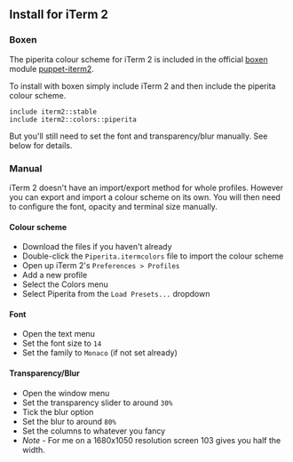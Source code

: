 ## Install for iTerm 2

### Boxen

The piperita colour scheme for iTerm 2 is included in the official [boxen][2] module [puppet-iterm2][1]. 

To install with boxen simply include iTerm 2 and then include the piperita colour scheme.

```
include iterm2::stable
include iterm2::colors::piperita
```

But you'll still need to set the font and transparency/blur manually. See below for details.

### Manual

iTerm 2 doesn't have an import/export method for whole profiles. However you can export and import a colour scheme on its own. You will then need to configure the font, opacity and terminal size manually.

#### Colour scheme
 * Download the files if you haven't already
 * Double-click the `Piperita.itermcolors` file to import the colour scheme
 * Open up iTerm 2's `Preferences > Profiles`
 * Add a new profile
 * Select the Colors menu
 * Select Piperita from the `Load Presets...` dropdown

#### Font
 * Open the text menu
 * Set the font size to `14`
 * Set the family to `Monaco` (if not set already)

#### Transparency/Blur
 * Open the window menu
 * Set the transparency slider to around `30%`
 * Tick the blur option
 * Set the blur to around `80%`
 * Set the columns to whatever you fancy
  * *Note* - For me on a 1680x1050 resolution screen 103 gives you half the width.

[1]:https://github.com/boxen/puppet-iterm2
[2]:https://boxen.github.com/
